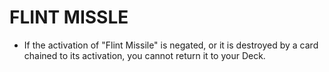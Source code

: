 
# FLINT MISSLE

*   If the activation of "Flint Missile" is negated, or it is destroyed by a card chained to its activation, you cannot return it to your Deck.

  